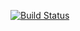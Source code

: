 [![Build Status](https://travis-ci.org/veritaserg/Timesheet-REST-API.svg?branch=master)](https://travis-ci.org/veritaserg/Timesheet-REST-API)